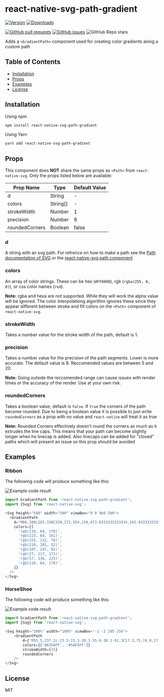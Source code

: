# react-native-svg-path-gradient

[![Version](https://img.shields.io/npm/v/react-native-svg-path-gradient.svg)](https://www.npmjs.com/package/react-native-svg-path-gradient) [![Downloads](https://img.shields.io/npm/dw/react-native-svg-path-gradient)](https://www.npmjs.com/package/react-native-svg-path-gradient)

[![GitHub pull requests](https://img.shields.io/github/issues-pr/investingwolf/react-native-svg-path-gradient)](https://github.com/investingwolf/react-native-svg-path-gradient/pulls) [![GitHub issues](https://img.shields.io/github/issues-raw/investingwolf/react-native-svg-path-gradient)](https://github.com/investingwolf/react-native-svg-path-gradient/issues) ![GitHub Repo stars](https://img.shields.io/github/stars/investingwolf/react-native-svg-path-gradient?style=social)

Adds a `<GradientPath>` component used for creating color gradients along a custom path

## Table of Contents

- [Installation](#installation)
- [Props](#props)
- [Examples](#examples)
- [License](#license)

## Installation

Using npm

```sh
npm install react-native-svg-path-gradient
```

Using Yarn

```sh
yarn add react-native-svg-path-gradient
```

## Props

This component does **NOT** share the same props as `<Path>` from `react-native-svg`. Only the props listed below are available:

| Prop Name      | Type     | Default Value |
| -------------- | -------- | ------------- |
| d              | String   | -             |
| colors         | String[] | -             |
| strokeWidth    | Number   | 1             |
| precision      | Number   | 8             |
| roundedCorners | Boolean  | false         |

### d

A string with an svg path. For refrence on how to make a path see the [Path documentation of SVG](https://www.w3.org/TR/SVG/paths.html) or the [react-native-svg path component](https://github.com/react-native-svg/react-native-svg#path)

### colors

An array of color strings. These can be hex (`#FF0000`), rgb (`rgba(255, 0, 0)`), or css color names (`red`).

**Note:** rgba and hexa are not supported. While they will work the alpha value will be ignored. The color interpolationg algorithm ignores these since they appear different between stroke and fill colors on the `<Path>` component of `react-native-svg`.

### strokeWidth

Takes a number value for the stroke width of the path, default is 1.

### precision

Takes a number value for the precision of the path segments. Lower is more accurate. The default value is 8. Reccomended values are between 5 and 20.

**Note:** Going outside the reccomended range can cause issues with render times or the accuracy of the render. Use at your own risk.

### roundedCorners

Takes a boolean value, default is `false`. If `true` the corners of the path become rounded. Due to being a boolean value it is possible to just write `roundedCorners` as a prop with no value and `react-native` will treat it as true

**Note:** Rounded Corners effectively doesn't round the corners as much as it extrudes the line caps. This means that your path can become slightly longer when he linecap is added. Also linecaps can be added for "closed" paths which will present an issue so this prop should be avoided

## Examples

### Ribbon

The following code will produce something like this:

![Example code result](https://raw.githubusercontent.com/investingwolf/react-native-svg-path-gradient/main/images/react-native-svg-path-gradient.png)

```javascript
import GradientPath from 'react-native-svg-path-gradient';
import {Svg} from 'react-native-svg';

<Svg height="500" width="500" viewBox="0 0 960 500">
  <GradientPath 
    d="M86,388L203,330C320,272,554,156,673.8333333333334,165.83333333333334C793.6666666666666,175.66666666666666,799.3333333333334,311.3333333333333,683.5,316.6666666666667C567.6666666666666,322,330.3333333333333,197,211.66666666666666,134.5L93,72"
    colors={[
      'rgb(110, 64, 170)',
      'rgb(223, 64, 161)',
      'rgb(255, 112, 78)',
      'rgb(210, 201, 52)',
      'rgb(107, 247, 92)',
      'rgb(27, 217, 172)',
      'rgb(57, 136, 225)',
      'rgb(110, 64, 170)',
    ]}
  />
</Svg>
```

### HorseShoe

The following code will produce something like this:

![Example code result](https://raw.githubusercontent.com/investingwolf/react-native-svg-path-gradient/main/images/react-native-svg-path-gradient-1.png)

```javascript
import GradientPath from 'react-native-svg-path-gradient';
import {Svg} from 'react-native-svg';

<Svg height="100%" width="100%" viewBox="-2 -2 295 256">
    <GradientPath
        d={'M55.5,237.2c-23.5-23.3-38.1-55.6-38.1-91.3C17.3,75,74.8,17.5,145.7,17.5C216.5,17.5,274,75,274,145.9  c0,35.7-14.6,68-38.1,91.3'}
        colors={['#A35AFF', '#5AF5FF']}
        strokeWidth={35}
        roundedCorners
    />
</Svg>
```

## License

MIT
